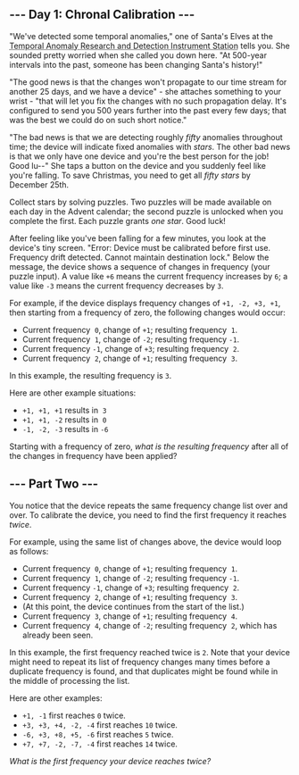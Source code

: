 <style>[title] { text-decoration: underline dotted; }</style>

\--- Day 1: Chronal Calibration ---
-----------------------------------

"We've detected some temporal anomalies," one of Santa's Elves at the <span title="It's about as big on the inside as you expected.">Temporal Anomaly Research and Detection Instrument Station</span> tells you. She sounded pretty worried when she called you down here. "At 500-year intervals into the past, someone has been changing Santa's history!"

"The good news is that the changes won't propagate to our time stream for another 25 days, and we have a device" - she attaches something to your wrist - "that will let you fix the changes with no such propagation delay. It's configured to send you 500 years further into the past every few days; that was the best we could do on such short notice."

"The bad news is that we are detecting roughly _fifty_ anomalies throughout time; the device will indicate fixed anomalies with _stars_. The other bad news is that we only have one device and you're the best person for the job! Good lu--" She taps a button on the device and you suddenly feel like you're falling. To save Christmas, you need to get all _fifty stars_ by December 25th.

Collect stars by solving puzzles. Two puzzles will be made available on each day in the Advent calendar; the second puzzle is unlocked when you complete the first. Each puzzle grants _one star_. Good luck!

After feeling like you've been falling for a few minutes, you look at the device's tiny screen. "Error: Device must be calibrated before first use. Frequency drift detected. Cannot maintain destination lock." Below the message, the device shows a sequence of changes in frequency (your puzzle input). A value like `+6` means the current frequency increases by `6`; a value like `-3` means the current frequency decreases by `3`.

For example, if the device displays frequency changes of `+1, -2, +3, +1`, then starting from a frequency of zero, the following changes would occur:

*   Current frequency  `0`, change of `+1`; resulting frequency  `1`.
*   Current frequency  `1`, change of `-2`; resulting frequency `-1`.
*   Current frequency `-1`, change of `+3`; resulting frequency  `2`.
*   Current frequency  `2`, change of `+1`; resulting frequency  `3`.

In this example, the resulting frequency is `3`.

Here are other example situations:

*   `+1, +1, +1` results in  `3`
*   `+1, +1, -2` results in  `0`
*   `-1, -2, -3` results in `-6`

Starting with a frequency of zero, _what is the resulting frequency_ after all of the changes in frequency have been applied?

\--- Part Two ---
-----------------

You notice that the device repeats the same frequency change list over and over. To calibrate the device, you need to find the first frequency it reaches _twice_.

For example, using the same list of changes above, the device would loop as follows:

*   Current frequency  `0`, change of `+1`; resulting frequency  `1`.
*   Current frequency  `1`, change of `-2`; resulting frequency `-1`.
*   Current frequency `-1`, change of `+3`; resulting frequency  `2`.
*   Current frequency  `2`, change of `+1`; resulting frequency  `3`.
*   (At this point, the device continues from the start of the list.)
*   Current frequency  `3`, change of `+1`; resulting frequency  `4`.
*   Current frequency  `4`, change of `-2`; resulting frequency  `2`, which has already been seen.

In this example, the first frequency reached twice is `2`. Note that your device might need to repeat its list of frequency changes many times before a duplicate frequency is found, and that duplicates might be found while in the middle of processing the list.

Here are other examples:

*   `+1, -1` first reaches `0` twice.
*   `+3, +3, +4, -2, -4` first reaches `10` twice.
*   `-6, +3, +8, +5, -6` first reaches `5` twice.
*   `+7, +7, -2, -7, -4` first reaches `14` twice.

_What is the first frequency your device reaches twice?_